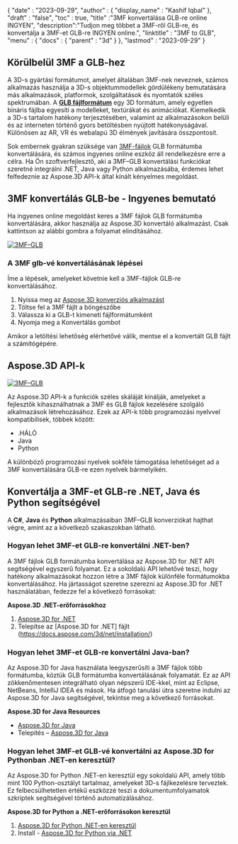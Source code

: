{
  "date" : "2023-09-29",
  "author" : {
    "display_name" : "Kashif Iqbal"
},
  "draft" : "false",
  "toc" : true,
  "title" :"3MF konvertálása GLB-re online INGYEN",
  "description":"Tudjon meg többet a 3MF-ről GLB-re, és konvertálja a 3MF-et GLB-re INGYEN online.",
  "linktitle" : "3MF to GLB",
  "menu" : {
    "docs" : {
      "parent" : "3d"
}
},
  "lastmod" : "2023-09-29"
}

## Körülbelül 3MF a GLB-hez

A 3D-s gyártási formátumot, amelyet általában 3MF-nek neveznek, számos alkalmazás használja a 3D-s objektummodellek gördülékeny bemutatására más alkalmazások, platformok, szolgáltatások és nyomtatók széles spektrumában. A **[GLB fájlformátum](/hu/3d/glb/)** egy 3D formátum, amely egyetlen bináris fájlba egyesíti a modelleket, textúrákat és animációkat. Kiemelkedik a 3D-s tartalom hatékony terjesztésében, valamint az alkalmazásokon belüli és az interneten történő gyors betöltésben nyújtott hatékonyságával. Különösen az AR, VR és webalapú 3D élmények javítására összpontosít.

Sok embernek gyakran szüksége van [3MF-fájlok](/hu/3d/3mf/) GLB formátumba konvertálására, és számos ingyenes online eszköz áll rendelkezésre erre a célra. Ha Ön szoftverfejlesztő, aki a 3MF–GLB konvertálási funkciókat szeretné integrálni .NET, Java vagy Python alkalmazásába, érdemes lehet felfedeznie az Aspose.3D API-k által kínált kényelmes megoldást.

## 3MF konvertálás GLB-be - Ingyenes bemutató

Ha ingyenes online megoldást keres a 3MF fájlok GLB formátumba konvertálására, akkor használja az Aspose.3D konvertáló alkalmazást. Csak kattintson az alábbi gombra a folyamat elindításához.

[![3MF–GLB](../3mf-to-glb.png)](https://products.aspose.app/3d/conversion/3mf-to-glb/)

### A 3MF glb-vé konvertálásának lépései

Íme a lépések, amelyeket követnie kell a 3MF-fájlok GLB-re konvertálásához.

1. Nyissa meg az [Aspose.3D konverziós alkalmazást](https://products.aspose.app/3d/conversion/3mf-to-glb/)
1. Töltse fel a 3MF fájlt a böngészőbe
1. Válassza ki a GLB-t kimeneti fájlformátumként
1. Nyomja meg a Konvertálás gombot

Amikor a letöltési lehetőség elérhetővé válik, mentse el a konvertált GLB fájlt a számítógépére.

## Aspose.3D API-k

[![3MF–GLB](../try-aspose-3d.png)](https://products.aspose.com/3d/)

Az Aspose.3D API-k a funkciók széles skáláját kínálják, amelyeket a fejlesztők kihasználhatnak a 3MF és GLB fájlok kezelésére szolgáló alkalmazások létrehozásához. Ezek az API-k több programozási nyelvvel kompatibilisek, többek között:

* .HÁLÓ
* Java
* Python

A különböző programozási nyelvek sokféle támogatása lehetőséget ad a 3MF konvertálására GLB-re ezen nyelvek bármelyikén.

## Konvertálja a 3MF-et GLB-re .NET, Java és Python segítségével

A **C#**, **Java** és **Python** alkalmazásaiban 3MF–GLB konverziókat hajthat végre, amint az a következő szakaszokban látható.

### Hogyan lehet 3MF-et GLB-re konvertálni .NET-ben?

A 3MF fájlok GLB formátumba konvertálása az Aspose.3D for .NET API segítségével egyszerű folyamat. Ez a sokoldalú API lehetővé teszi, hogy hatékony alkalmazásokat hozzon létre a 3MF fájlok különféle formátumokba konvertálásához. Ha jártasságot szeretne szerezni az Aspose.3D for .NET használatában, fedezze fel a következő forrásokat:

**Aspose.3D .NET-erőforrásokhoz**

1. [Aspose.3D for .NET](https://products.aspose.com/3d/net/)
1. Telepítse az [Aspose.3D for .NET] fájlt (https://docs.aspose.com/3d/net/installation/)

### Hogyan lehet 3MF-et GLB-re konvertálni Java-ban?

Az Aspose.3D for Java használata leegyszerűsíti a 3MF fájlok több formátumba, köztük GLB formátumba konvertálásának folyamatát. Ez az API zökkenőmentesen integrálható olyan népszerű IDE-kkel, mint az Eclipse, NetBeans, IntelliJ IDEA és mások. Ha átfogó tanulási útra szeretne indulni az Aspose.3D for Java segítségével, tekintse meg a következő forrásokat.

**Aspose.3D for Java Resources**

* [Aspose.3D for Java](https://products.aspose.com/3d/java/)
* Telepítés – [Aspose.3D for Java](https://docs.aspose.com/3d/java/installation/)

### Hogyan lehet 3MF-et GLB-vé konvertálni az Aspose.3D for Pythonban .NET-en keresztül?

Az Aspose.3D for Python .NET-en keresztül egy sokoldalú API, amely több mint 100 Python-osztályt tartalmaz, amelyeket 3D-s fájlkezelésre terveztek. Ez felbecsülhetetlen értékű eszközzé teszi a dokumentumfolyamatok szkriptek segítségével történő automatizálásához.

**Aspose.3D for Python a .NET-erőforrásokon keresztül**

1. [Aspose.3D for Python .NET-en keresztül](https://products.aspose.com/3d/python-net/)
1. Install - [Aspose.3D for Python via .NET](https://releases.aspose.com/3d/python-net/)
